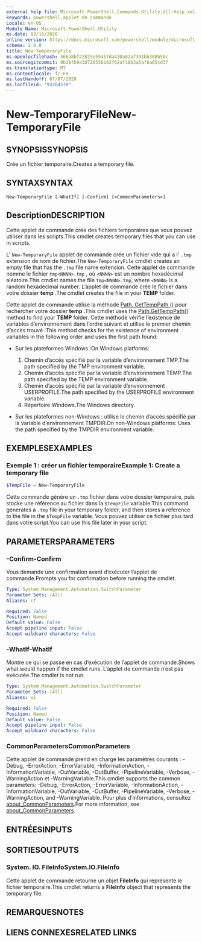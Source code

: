 ```yaml
---
external help file: Microsoft.PowerShell.Commands.Utility.dll-Help.xml
keywords: powershell,applet de commande
Locale: en-US
Module Name: Microsoft.PowerShell.Utility
ms.date: 03/16/2020
online version: https://docs.microsoft.com/powershell/module/microsoft.powershell.utility/new-temporaryfile?view=powershell-6&WT.mc_id=ps-gethelp
schema: 2.0.0
title: New-TemporaryFile
ms.openlocfilehash: 566a8bf22815e55457da430a02af391bb308b50c
ms.sourcegitcommit: 9b28fb9a3d72655bb63f62af18b3a5af6a05cd3f
ms.translationtype: MT
ms.contentlocale: fr-FR
ms.lasthandoff: 07/07/2020
ms.locfileid: "93204570"
---
```

# <span data-ttu-id="6960c-103">New-TemporaryFile</span><span class="sxs-lookup"><span data-stu-id="6960c-103">New-TemporaryFile</span></span>

## <span data-ttu-id="6960c-104">SYNOPSIS</span><span class="sxs-lookup"><span data-stu-id="6960c-104">SYNOPSIS</span></span>
<span data-ttu-id="6960c-105">Crée un fichier temporaire.</span><span class="sxs-lookup"><span data-stu-id="6960c-105">Creates a temporary file.</span></span>

## <span data-ttu-id="6960c-106">SYNTAX</span><span class="sxs-lookup"><span data-stu-id="6960c-106">SYNTAX</span></span>

```
New-TemporaryFile [-WhatIf] [-Confirm] [<CommonParameters>]
```

## <span data-ttu-id="6960c-107">Description</span><span class="sxs-lookup"><span data-stu-id="6960c-107">DESCRIPTION</span></span>

<span data-ttu-id="6960c-108">Cette applet de commande crée des fichiers temporaires que vous pouvez utiliser dans les scripts.</span><span class="sxs-lookup"><span data-stu-id="6960c-108">This cmdlet creates temporary files that you can use in scripts.</span></span>

<span data-ttu-id="6960c-109">L' `New-TemporaryFile` applet de commande crée un fichier vide qui a l' `.tmp` extension de nom de fichier.</span><span class="sxs-lookup"><span data-stu-id="6960c-109">The `New-TemporaryFile` cmdlet creates an empty file that has the `.tmp` file name extension.</span></span>
<span data-ttu-id="6960c-110">Cette applet de commande nomme le fichier `tmp<NNNN>.tmp` , où `<NNNN>` est un nombre hexadécimal aléatoire.</span><span class="sxs-lookup"><span data-stu-id="6960c-110">This cmdlet names the file `tmp<NNNN>.tmp`, where `<NNNN>` is a random hexadecimal number.</span></span>
<span data-ttu-id="6960c-111">L’applet de commande crée le fichier dans votre dossier **temp** .</span><span class="sxs-lookup"><span data-stu-id="6960c-111">The cmdlet creates the file in your **TEMP** folder.</span></span>

<span data-ttu-id="6960c-112">Cette applet de commande utilise la méthode [Path. GetTempPath ()](/dotnet/api/system.io.path.gettemppath) pour rechercher votre dossier **temp** .</span><span class="sxs-lookup"><span data-stu-id="6960c-112">This cmdlet uses the [Path.GetTempPath()](/dotnet/api/system.io.path.gettemppath) method to find your **TEMP** folder.</span></span> <span data-ttu-id="6960c-113">Cette méthode vérifie l’existence de variables d’environnement dans l’ordre suivant et utilise le premier chemin d’accès trouvé :</span><span class="sxs-lookup"><span data-stu-id="6960c-113">This method checks for the existence of environment variables in the following order and uses the first path found:</span></span>

- <span data-ttu-id="6960c-114">Sur les plateformes Windows :</span><span class="sxs-lookup"><span data-stu-id="6960c-114">On Windows platforms:</span></span>

  1. <span data-ttu-id="6960c-115">Chemin d’accès spécifié par la variable d’environnement TMP.</span><span class="sxs-lookup"><span data-stu-id="6960c-115">The path specified by the TMP environment variable.</span></span>
  1. <span data-ttu-id="6960c-116">Chemin d’accès spécifié par la variable d’environnement TEMP.</span><span class="sxs-lookup"><span data-stu-id="6960c-116">The path specified by the TEMP environment variable.</span></span>
  1. <span data-ttu-id="6960c-117">Chemin d’accès spécifié par la variable d’environnement USERPROFILE.</span><span class="sxs-lookup"><span data-stu-id="6960c-117">The path specified by the USERPROFILE environment variable.</span></span>
  1. <span data-ttu-id="6960c-118">Répertoire Windows.</span><span class="sxs-lookup"><span data-stu-id="6960c-118">The Windows directory.</span></span>

- <span data-ttu-id="6960c-119">Sur les plateformes non-Windows : utilise le chemin d’accès spécifié par la variable d’environnement TMPDIR.</span><span class="sxs-lookup"><span data-stu-id="6960c-119">On non-Windows platforms: Uses the path specified by the TMPDIR environment variable.</span></span>

## <span data-ttu-id="6960c-120">EXEMPLES</span><span class="sxs-lookup"><span data-stu-id="6960c-120">EXAMPLES</span></span>

### <span data-ttu-id="6960c-121">Exemple 1 : créer un fichier temporaire</span><span class="sxs-lookup"><span data-stu-id="6960c-121">Example 1: Create a temporary file</span></span>

```powershell
$TempFile = New-TemporaryFile
```

<span data-ttu-id="6960c-122">Cette commande génère un `.tmp` fichier dans votre dossier temporaire, puis stocke une référence au fichier dans la `$TempFile` variable.</span><span class="sxs-lookup"><span data-stu-id="6960c-122">This command generates a `.tmp` file in your temporary folder, and then stores a reference to the file in the `$TempFile` variable.</span></span> <span data-ttu-id="6960c-123">Vous pouvez utiliser ce fichier plus tard dans votre script.</span><span class="sxs-lookup"><span data-stu-id="6960c-123">You can use this file later in your script.</span></span>

## <span data-ttu-id="6960c-124">PARAMETERS</span><span class="sxs-lookup"><span data-stu-id="6960c-124">PARAMETERS</span></span>

### <span data-ttu-id="6960c-125">-Confirm</span><span class="sxs-lookup"><span data-stu-id="6960c-125">-Confirm</span></span>

<span data-ttu-id="6960c-126">Vous demande une confirmation avant d’exécuter l’applet de commande.</span><span class="sxs-lookup"><span data-stu-id="6960c-126">Prompts you for confirmation before running the cmdlet.</span></span>

```yaml
Type: System.Management.Automation.SwitchParameter
Parameter Sets: (All)
Aliases: cf

Required: False
Position: Named
Default value: False
Accept pipeline input: False
Accept wildcard characters: False
```

### <span data-ttu-id="6960c-127">-WhatIf</span><span class="sxs-lookup"><span data-stu-id="6960c-127">-WhatIf</span></span>

<span data-ttu-id="6960c-128">Montre ce qui se passe en cas d’exécution de l’applet de commande.</span><span class="sxs-lookup"><span data-stu-id="6960c-128">Shows what would happen if the cmdlet runs.</span></span>
<span data-ttu-id="6960c-129">L’applet de commande n’est pas exécutée.</span><span class="sxs-lookup"><span data-stu-id="6960c-129">The cmdlet is not run.</span></span>

```yaml
Type: System.Management.Automation.SwitchParameter
Parameter Sets: (All)
Aliases: wi

Required: False
Position: Named
Default value: False
Accept pipeline input: False
Accept wildcard characters: False
```

### <span data-ttu-id="6960c-130">CommonParameters</span><span class="sxs-lookup"><span data-stu-id="6960c-130">CommonParameters</span></span>

<span data-ttu-id="6960c-131">Cette applet de commande prend en charge les paramètres courants : -Debug, -ErrorAction, -ErrorVariable, -InformationAction, -InformationVariable, -OutVariable, -OutBuffer, -PipelineVariable, -Verbose, -WarningAction et -WarningVariable.</span><span class="sxs-lookup"><span data-stu-id="6960c-131">This cmdlet supports the common parameters: -Debug, -ErrorAction, -ErrorVariable, -InformationAction, -InformationVariable, -OutVariable, -OutBuffer, -PipelineVariable, -Verbose, -WarningAction, and -WarningVariable.</span></span> <span data-ttu-id="6960c-132">Pour plus d’informations, consultez [about_CommonParameters](../Microsoft.PowerShell.Core/About/about_CommonParameters.md).</span><span class="sxs-lookup"><span data-stu-id="6960c-132">For more information, see [about_CommonParameters](../Microsoft.PowerShell.Core/About/about_CommonParameters.md).</span></span>

## <span data-ttu-id="6960c-133">ENTRÉES</span><span class="sxs-lookup"><span data-stu-id="6960c-133">INPUTS</span></span>

## <span data-ttu-id="6960c-134">SORTIES</span><span class="sxs-lookup"><span data-stu-id="6960c-134">OUTPUTS</span></span>

### <span data-ttu-id="6960c-135">System. IO. FileInfo</span><span class="sxs-lookup"><span data-stu-id="6960c-135">System.IO.FileInfo</span></span>

<span data-ttu-id="6960c-136">Cette applet de commande retourne un objet **FileInfo** qui représente le fichier temporaire.</span><span class="sxs-lookup"><span data-stu-id="6960c-136">This cmdlet returns a **FileInfo** object that represents the temporary file.</span></span>

## <span data-ttu-id="6960c-137">REMARQUES</span><span class="sxs-lookup"><span data-stu-id="6960c-137">NOTES</span></span>

## <span data-ttu-id="6960c-138">LIENS CONNEXES</span><span class="sxs-lookup"><span data-stu-id="6960c-138">RELATED LINKS</span></span>
